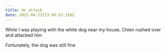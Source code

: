 ```yaml
---
title: An attack
date: 2025-04-21T13:49:53.316Z
---
```


While I was playing with the white dog near my house, Chien rushed over and attacked him

Fortunately, the dog was still fine

